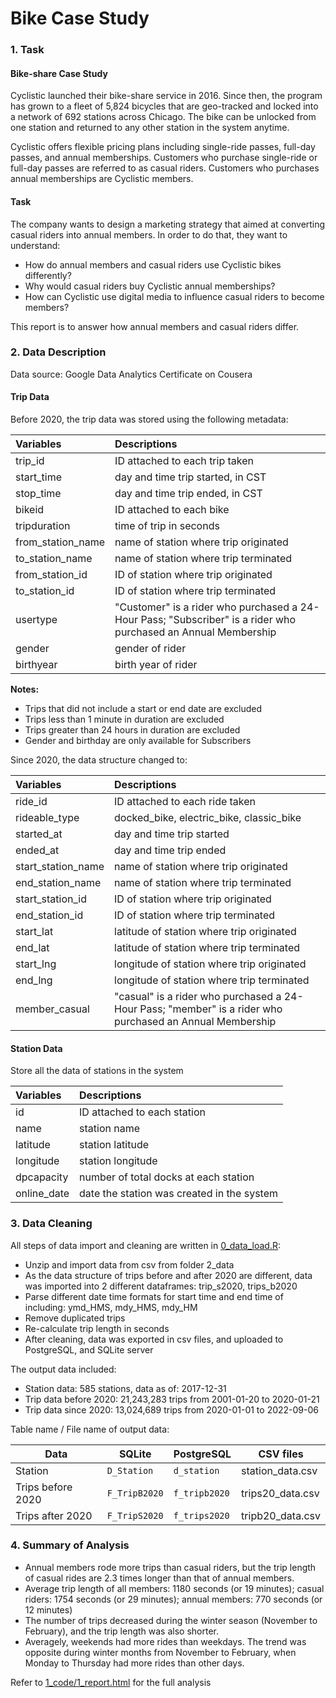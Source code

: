 Bike Case Study
================

### 1. Task

#### Bike-share Case Study

Cyclistic launched their bike-share service in 2016. Since then, the
program has grown to a fleet of 5,824 bicycles that are geo-tracked and
locked into a network of 692 stations across Chicago. The bike can be
unlocked from one station and returned to any other station in the
system anytime.

Cyclistic offers flexible pricing plans including single-ride passes,
full-day passes, and annual memberships. Customers who purchase
single-ride or full-day passes are referred to as casual riders.
Customers who purchases annual memberships are Cyclistic members.

#### Task

The company wants to design a marketing strategy that aimed at
converting casual riders into annual members. In order to do that, they
want to understand:

-   How do annual members and casual riders use Cyclistic bikes
    differently?
-   Why would casual riders buy Cyclistic annual memberships?
-   How can Cyclistic use digital media to influence casual riders to
    become members?

This report is to answer how annual members and casual riders differ.

### 2. Data Description

Data source: Google Data Analytics Certificate on Cousera

#### Trip Data

Before 2020, the trip data was stored using the following metadata:

<table>
<thead>
<tr>
<th style="text-align:left;">
Variables
</th>
<th style="text-align:left;">
Descriptions
</th>
</tr>
</thead>
<tbody>
<tr>
<td style="text-align:left;">
trip_id
</td>
<td style="text-align:left;">
ID attached to each trip taken
</td>
</tr>
<tr>
<td style="text-align:left;">
start_time
</td>
<td style="text-align:left;">
day and time trip started, in CST
</td>
</tr>
<tr>
<td style="text-align:left;">
stop_time
</td>
<td style="text-align:left;">
day and time trip ended, in CST
</td>
</tr>
<tr>
<td style="text-align:left;">
bikeid
</td>
<td style="text-align:left;">
ID attached to each bike
</td>
</tr>
<tr>
<td style="text-align:left;">
tripduration
</td>
<td style="text-align:left;">
time of trip in seconds
</td>
</tr>
<tr>
<td style="text-align:left;">
from_station_name
</td>
<td style="text-align:left;">
name of station where trip originated
</td>
</tr>
<tr>
<td style="text-align:left;">
to_station_name
</td>
<td style="text-align:left;">
name of station where trip terminated
</td>
</tr>
<tr>
<td style="text-align:left;">
from_station_id
</td>
<td style="text-align:left;">
ID of station where trip originated
</td>
</tr>
<tr>
<td style="text-align:left;">
to_station_id
</td>
<td style="text-align:left;">
ID of station where trip terminated
</td>
</tr>
<tr>
<td style="text-align:left;">
usertype
</td>
<td style="text-align:left;">
"Customer" is a rider who purchased a 24-Hour Pass; "Subscriber" is a
rider who purchased an Annual Membership
</td>
</tr>
<tr>
<td style="text-align:left;">
gender
</td>
<td style="text-align:left;">
gender of rider
</td>
</tr>
<tr>
<td style="text-align:left;">
birthyear
</td>
<td style="text-align:left;">
birth year of rider
</td>
</tr>
</tbody>
</table>

**Notes:**

-   Trips that did not include a start or end date are excluded
-   Trips less than 1 minute in duration are excluded
-   Trips greater than 24 hours in duration are excluded
-   Gender and birthday are only available for Subscribers

Since 2020, the data structure changed to:

<table>
<thead>
<tr>
<th style="text-align:left;">
Variables
</th>
<th style="text-align:left;">
Descriptions
</th>
</tr>
</thead>
<tbody>
<tr>
<td style="text-align:left;">
ride_id
</td>
<td style="text-align:left;">
ID attached to each ride taken
</td>
</tr>
<tr>
<td style="text-align:left;">
rideable_type
</td>
<td style="text-align:left;">
docked_bike, electric_bike, classic_bike
</td>
</tr>
<tr>
<td style="text-align:left;">
started_at
</td>
<td style="text-align:left;">
day and time trip started
</td>
</tr>
<tr>
<td style="text-align:left;">
ended_at
</td>
<td style="text-align:left;">
day and time trip ended
</td>
</tr>
<tr>
<td style="text-align:left;">
start_station_name
</td>
<td style="text-align:left;">
name of station where trip originated
</td>
</tr>
<tr>
<td style="text-align:left;">
end_station_name
</td>
<td style="text-align:left;">
name of station where trip terminated
</td>
</tr>
<tr>
<td style="text-align:left;">
start_station_id
</td>
<td style="text-align:left;">
ID of station where trip originated
</td>
</tr>
<tr>
<td style="text-align:left;">
end_station_id
</td>
<td style="text-align:left;">
ID of station where trip terminated
</td>
</tr>
<tr>
<td style="text-align:left;">
start_lat
</td>
<td style="text-align:left;">
latitude of station where trip originated
</td>
</tr>
<tr>
<td style="text-align:left;">
end_lat
</td>
<td style="text-align:left;">
latitude of station where trip terminated
</td>
</tr>
<tr>
<td style="text-align:left;">
start_lng
</td>
<td style="text-align:left;">
longitude of station where trip originated
</td>
</tr>
<tr>
<td style="text-align:left;">
end_lng
</td>
<td style="text-align:left;">
longitude of station where trip terminated
</td>
</tr>
<tr>
<td style="text-align:left;">
member_casual
</td>
<td style="text-align:left;">
"casual" is a rider who purchased a 24-Hour Pass; "member" is a rider
who purchased an Annual Membership
</td>
</tr>
</tbody>
</table>

#### Station Data

Store all the data of stations in the system

<table>
<thead>
<tr>
<th style="text-align:left;">
Variables
</th>
<th style="text-align:left;">
Descriptions
</th>
</tr>
</thead>
<tbody>
<tr>
<td style="text-align:left;">
id
</td>
<td style="text-align:left;">
ID attached to each station
</td>
</tr>
<tr>
<td style="text-align:left;">
name
</td>
<td style="text-align:left;">
station name
</td>
</tr>
<tr>
<td style="text-align:left;">
latitude
</td>
<td style="text-align:left;">
station latitude
</td>
</tr>
<tr>
<td style="text-align:left;">
longitude
</td>
<td style="text-align:left;">
station longitude
</td>
</tr>
<tr>
<td style="text-align:left;">
dpcapacity
</td>
<td style="text-align:left;">
number of total docks at each station
</td>
</tr>
<tr>
<td style="text-align:left;">
online_date
</td>
<td style="text-align:left;">
date the station was created in the system
</td>
</tr>
</tbody>
</table>

### 3. Data Cleaning

All steps of data import and cleaning are written in
[0_data_load.R](1_code\0_data_load.R):

-   Unzip and import data from csv from folder 2_data
-   As the data structure of trips before and after 2020 are different,
    data was imported into 2 different dataframes: trip_s2020,
    trips_b2020
-   Parse different date time formats for start time and end time of
    including: ymd_HMS, mdy_HMS, mdy_HM
-   Remove duplicated trips
-   Re-calculate trip length in seconds
-   After cleaning, data was exported in csv files, and uploaded to
    PostgreSQL, and SQLite server

The output data included:

-   Station data: 585 stations, data as of: 2017-12-31
-   Trip data before 2020: 21,243,283 trips from 2001-01-20 to
    2020-01-21
-   Trip data since 2020: 13,024,689 trips from 2020-01-01 to 2022-09-06

Table name / File name of output data:

| Data              | SQLite        | PostgreSQL    | CSV files        |
|-------------------|---------------|---------------|------------------|
| Station           | `D_Station`   | `d_station`   | station_data.csv |
| Trips before 2020 | `F_TripB2020` | `f_tripb2020` | trips20_data.csv |
| Trips after 2020  | `F_TripS2020` | `f_trips2020` | tripb20_data.csv |

### 4. Summary of Analysis

-   Annual members rode more trips than casual riders, but the trip
    length of casual rides are 2.3 times longer than that of annual
    members.
-   Average trip length of all members: 1180 seconds (or 19 minutes);
    casual riders: 1754 seconds (or 29 minutes); annual members: 770
    seconds (or 12 minutes)
-   The number of trips decreased during the winter season (November to
    February), and the trip length was also shorter.
-   Averagely, weekends had more rides than weekdays. The trend was
    opposite during winter months from November to February, when Monday
    to Thursday had more rides than other days.

Refer to [1_code/1_report.html](1_code/1_report.html) for the full analysis
